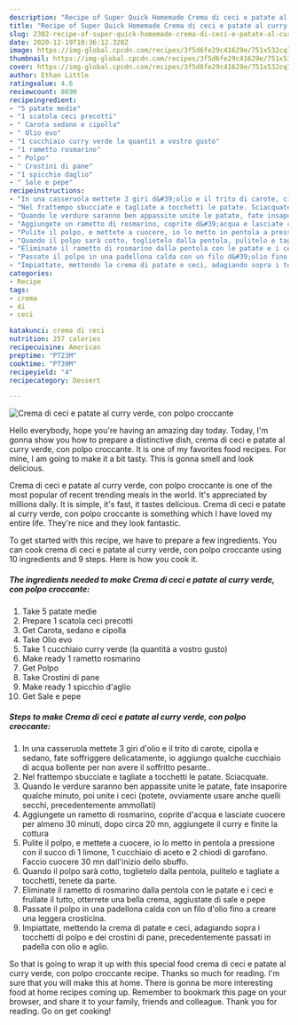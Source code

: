 ```yaml
---
description: "Recipe of Super Quick Homemade Crema di ceci e patate al curry verde, con polpo croccante"
title: "Recipe of Super Quick Homemade Crema di ceci e patate al curry verde, con polpo croccante"
slug: 2302-recipe-of-super-quick-homemade-crema-di-ceci-e-patate-al-curry-verde-con-polpo-croccante
date: 2020-12-19T10:36:12.320Z
image: https://img-global.cpcdn.com/recipes/3f5d6fe29c41629e/751x532cq70/crema-di-ceci-e-patate-al-curry-verde-con-polpo-croccante-recipe-main-photo.jpg
thumbnail: https://img-global.cpcdn.com/recipes/3f5d6fe29c41629e/751x532cq70/crema-di-ceci-e-patate-al-curry-verde-con-polpo-croccante-recipe-main-photo.jpg
cover: https://img-global.cpcdn.com/recipes/3f5d6fe29c41629e/751x532cq70/crema-di-ceci-e-patate-al-curry-verde-con-polpo-croccante-recipe-main-photo.jpg
author: Ethan Little
ratingvalue: 4.6
reviewcount: 8690
recipeingredient:
- "5 patate medie"
- "1 scatola ceci precotti"
- " Carota sedano e cipolla"
- " Olio evo"
- "1 cucchiaio curry verde la quantit a vostro gusto"
- "1 rametto rosmarino"
- " Polpo"
- " Crostini di pane"
- "1 spicchio daglio"
- " Sale e pepe"
recipeinstructions:
- "In una casseruola mettete 3 giri d&#39;olio e il trito di carote, cipolla e sedano, fate soffriggere delicatamente, io aggiungo qualche cucchiaio di acqua bollente per non avere il soffritto pesante.."
- "Nel frattempo sbucciate e tagliate a tocchetti le patate. Sciacquate."
- "Quando le verdure saranno ben appassite unite le patate, fate insaporire qualche minuto, poi unite i ceci (potete, ovviamente usare anche quelli secchi, precedentemente ammollati)"
- "Aggiungete un rametto di rosmarino, coprite d&#39;acqua e lasciate cuocere per almeno 30 minuti, dopo circa 20 mn, aggiungete il curry e finite la cottura"
- "Pulite il polpo, e mettete a cuocere, io lo metto in pentola a pressione con il succo di 1 limone, 1 cucchiaio di aceto e 2 chiodi di garofano. Faccio cuocere 30 mn dall&#39;inizio dello sbuffo."
- "Quando il polpo sarà cotto, toglietelo dalla pentola, pulitelo e tagliate a tocchetti, tenete da parte."
- "Eliminate il rametto di rosmarino dalla pentola con le patate e i ceci e frullate il tutto, otterrete una bella crema, aggiustate di sale e pepe"
- "Passate il polpo in una padellona calda con un filo d&#39;olio fino a creare una leggera crosticina."
- "Impiattate, mettendo la crema di patate e ceci, adagiando sopra i tocchetti di polpo e dei crostini di pane, precedentemente passati in padella con olio e aglio."
categories:
- Recipe
tags:
- crema
- di
- ceci

katakunci: crema di ceci 
nutrition: 257 calories
recipecuisine: American
preptime: "PT23M"
cooktime: "PT39M"
recipeyield: "4"
recipecategory: Dessert

---
```



![Crema di ceci e patate al curry verde, con polpo croccante](https://img-global.cpcdn.com/recipes/3f5d6fe29c41629e/751x532cq70/crema-di-ceci-e-patate-al-curry-verde-con-polpo-croccante-recipe-main-photo.jpg)

Hello everybody, hope you're having an amazing day today. Today, I'm gonna show you how to prepare a distinctive dish, crema di ceci e patate al curry verde, con polpo croccante. It is one of my favorites food recipes. For mine, I am going to make it a bit tasty. This is gonna smell and look delicious.

Crema di ceci e patate al curry verde, con polpo croccante is one of the most popular of recent trending meals in the world. It's appreciated by millions daily. It is simple, it's fast, it tastes delicious. Crema di ceci e patate al curry verde, con polpo croccante is something which I have loved my entire life. They're nice and they look fantastic.




To get started with this recipe, we have to prepare a few ingredients. You can cook crema di ceci e patate al curry verde, con polpo croccante using 10 ingredients and 9 steps. Here is how you cook it.

<!--inarticleads1-->

##### The ingredients needed to make Crema di ceci e patate al curry verde, con polpo croccante:

1. Take 5 patate medie
1. Prepare 1 scatola ceci precotti
1. Get  Carota, sedano e cipolla
1. Take  Olio evo
1. Take 1 cucchiaio curry verde (la quantità a vostro gusto)
1. Make ready 1 rametto rosmarino
1. Get  Polpo
1. Take  Crostini di pane
1. Make ready 1 spicchio d&#39;aglio
1. Get  Sale e pepe




<!--inarticleads2-->

##### Steps to make Crema di ceci e patate al curry verde, con polpo croccante:

1. In una casseruola mettete 3 giri d&#39;olio e il trito di carote, cipolla e sedano, fate soffriggere delicatamente, io aggiungo qualche cucchiaio di acqua bollente per non avere il soffritto pesante..
1. Nel frattempo sbucciate e tagliate a tocchetti le patate. Sciacquate.
1. Quando le verdure saranno ben appassite unite le patate, fate insaporire qualche minuto, poi unite i ceci (potete, ovviamente usare anche quelli secchi, precedentemente ammollati)
1. Aggiungete un rametto di rosmarino, coprite d&#39;acqua e lasciate cuocere per almeno 30 minuti, dopo circa 20 mn, aggiungete il curry e finite la cottura
1. Pulite il polpo, e mettete a cuocere, io lo metto in pentola a pressione con il succo di 1 limone, 1 cucchiaio di aceto e 2 chiodi di garofano. Faccio cuocere 30 mn dall&#39;inizio dello sbuffo.
1. Quando il polpo sarà cotto, toglietelo dalla pentola, pulitelo e tagliate a tocchetti, tenete da parte.
1. Eliminate il rametto di rosmarino dalla pentola con le patate e i ceci e frullate il tutto, otterrete una bella crema, aggiustate di sale e pepe
1. Passate il polpo in una padellona calda con un filo d&#39;olio fino a creare una leggera crosticina.
1. Impiattate, mettendo la crema di patate e ceci, adagiando sopra i tocchetti di polpo e dei crostini di pane, precedentemente passati in padella con olio e aglio.




So that is going to wrap it up with this special food crema di ceci e patate al curry verde, con polpo croccante recipe. Thanks so much for reading. I'm sure that you will make this at home. There is gonna be more interesting food at home recipes coming up. Remember to bookmark this page on your browser, and share it to your family, friends and colleague. Thank you for reading. Go on get cooking!
